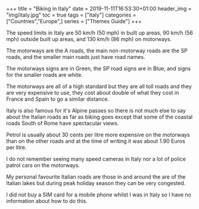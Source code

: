 +++
title = "Biking in Italy"
date = 2019-11-11T16:53:30+01:00
header_img = "img/italy.jpg"
toc = true
tags = ["italy"]
categories = ["Countries","Europe",]
series = ["Themes Guide"]
+++

The speed limits in Italy are 50 km/h (50 mph) in built up areas, 90 km/h (56 mph) outside built up areas, and 130 km/h (86 mph) on motorways.

The motorways are the A roads, the main non-motorway roads are the SP roads, and the smaller main roads just have road names.

The motorways signs are in Green, the SP road signs are in Blue, and signs for the smaller roads are white.

The motorways are all of a high standard but they are all toll roads and they are very expensive to use, they cost about double of what they cost in France and Spain to go a similar distance.

Italy is also famous for it's Alpine passes so there is not much else to say about the Italian roads as far as biking goes except that some of the coastal roads South of Rome have spectacular views.

Petrol is usually about 30 cents per litre more expensive on the motorways than on the other roads and at the time of writing it was about 1.90 Euros per litre.

I do not remember seeing many speed cameras in Italy nor a lot of police patrol cars on the motorways.

My personal favourite Italian roads are those in and around the are of the Italian lakes but during peak holiday season they can be very congested.

I did not buy a SIM card for a mobile phone whilst I was in Italy so I have no information about how to do this.